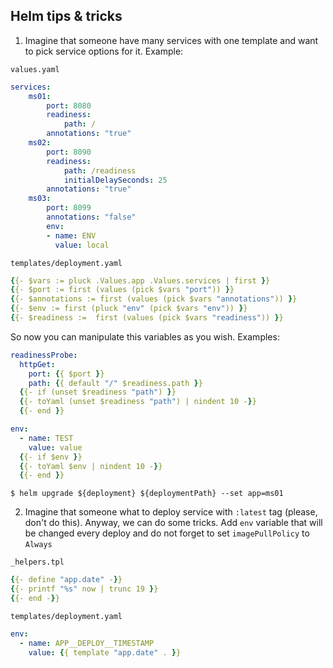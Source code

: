 ## Helm tips & tricks

1. Imagine that someone have many services with one template and want to pick service options for it. Example:


`values.yaml`
```yaml
services:
    ms01:
        port: 8080
        readiness:
            path: /
        annotations: "true"
    ms02:
        port: 8090
        readiness:
            path: /readiness
            initialDelaySeconds: 25
        annotations: "true"
    ms03:
        port: 8099
        annotations: "false"
        env:
        - name: ENV
          value: local
```


`templates/deployment.yaml`
```yaml
{{- $vars := pluck .Values.app .Values.services | first }}
{{- $port := first (values (pick $vars "port")) }}
{{- $annotations := first (values (pick $vars "annotations")) }}
{{- $env := first (pluck "env" (pick $vars "env")) }}
{{- $readiness :=  first (values (pick $vars "readiness")) }}
```

So now you can manipulate this variables as you wish. Examples:

```yaml
readinessProbe:
  httpGet:
    port: {{ $port }}
    path: {{ default "/" $readiness.path }}
  {{- if (unset $readiness "path") }}
  {{- toYaml (unset $readiness "path") | nindent 10 -}}
  {{- end }}

env:
  - name: TEST
    value: value
  {{- if $env }}
  {{- toYaml $env | nindent 10 -}}
  {{- end }}
```

```console
$ helm upgrade ${deployment} ${deploymentPath} --set app=ms01
```


2. Imagine that someone what to deploy service with `:latest` tag (please, don't do this). Anyway, we can
do some tricks. Add `env` variable that will be changed every deploy and do not forget to set `imagePullPolicy` to `Always`


`_helpers.tpl`
```yaml
{{- define "app.date" -}}
{{- printf "%s" now | trunc 19 }}
{{- end -}}
```


`templates/deployment.yaml`
```yaml
env:
  - name: APP__DEPLOY__TIMESTAMP
    value: {{ template "app.date" . }}
```
